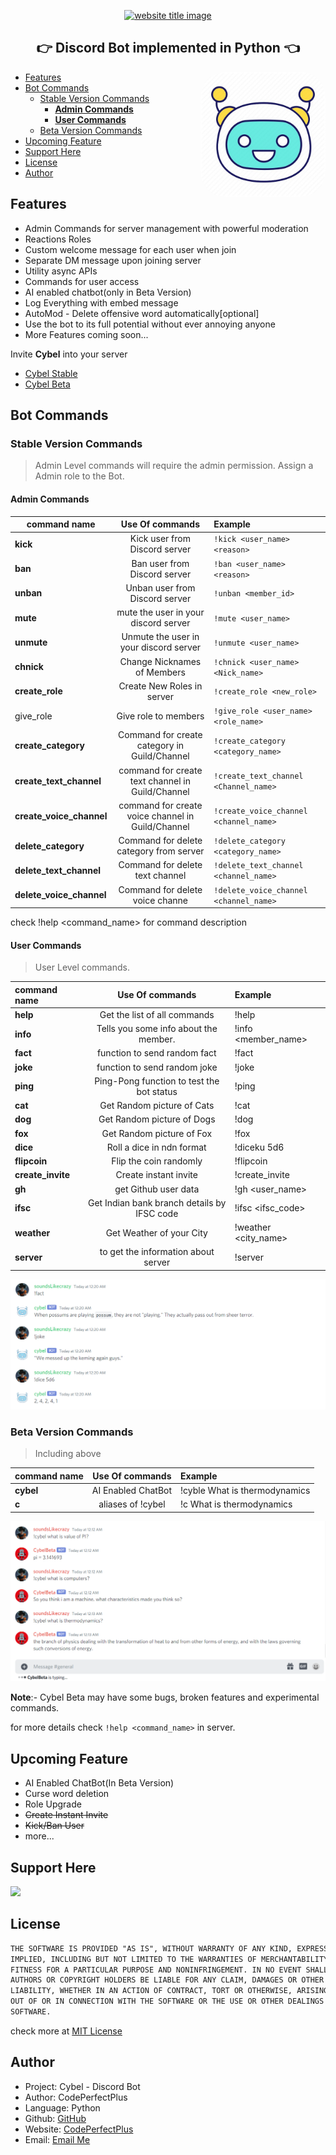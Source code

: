 <p align="center">
  <a href="https://py-contributors.github.io/awesomeScripts/"><img src="https://capsule-render.vercel.app/api?type=rect&color=ffdd00&height=100&section=header&text=Cybel&fontSize=80%&fontColor=ffffff" alt="website title image"></a>

  <h2 align="center">👉 Discord Bot implemented in Python 👈</h2>
</p>


<img style="border-radius: 20%" align="right" src="images/cybel_icon.jpg" height="200" width="200" alt="pycontributors logo">

- [Features](#features)
- [Bot Commands](#bot-commands)
  - [Stable Version Commands](#stable-version-commands)
    - [**Admin Commands**](#admin-commands)
    - [**User Commands**](#user-commands)
  - [Beta Version Commands](#beta-version-commands)
- [Upcoming Feature](#upcoming-feature)
- [Support Here](#support-here)
- [License](#license)
- [Author](#author)

## Features

- Admin Commands for server management with powerful moderation
- Reactions Roles
- Custom welcome message for each user when join
- Separate DM message upon joining server
- Utility async APIs
- Commands for user access
- AI enabled chatbot(only in Beta Version)
- Log Everything with embed message
- AutoMod - Delete offensive word automatically[optional]
- Use the bot to its full potential without ever annoying anyone
- More Features coming soon...

Invite **Cybel** into your server

- [Cybel Stable](https://discord.com/api/oauth2/authorize?client_id=832137823309004800&permissions=142337&scope=bot)
- [Cybel Beta](https://discord.com/api/oauth2/authorize?client_id=831918257166090250&permissions=142337&scope=bot)

## Bot Commands

### Stable Version Commands

> Admin Level commands will require the admin permission. Assign a Admin role to the Bot.

#### **Admin Commands**

| command name             |                  Use Of commands                  | Example                                |
| ------------------------ | :-----------------------------------------------: | :------------------------------------- |
| **kick**                 |           Kick user from Discord server           | `!kick <user_name> <reason>`           |
| **ban**                  |           Ban user from Discord server            | `!ban <user_name> <reason>`            |
| **unban**                |          Unban user from Discord server           | `!unban <member_id>`                   |
| **mute**                 |       mute the user in your discord server        | `!mute <user_name>`                    |
| **unmute**               |      Unmute the user in your discord server       | `!unmute <user_name>`                  |
| **chnick**               |            Change Nicknames of Members            | `!chnick <user_name> <Nick_name>`      |
| **create_role**          |            Create New Roles in server             | `!create_role <new_role>`              |
| give_role            |               Give role to members                | `!give_role <user_name> <role_name>`   |
| **create_category**      |   Command for create category in Guild/Channel    | `!create_category <category_name>`     |
| **create_text_channel**  | command for create text channel in Guild/Channel  | `!create_text_channel <Channel_name>`  |
| **create_voice_channel** | command for create voice channel in Guild/Channel | `!create_voice_channel <channel_name>` |
| **delete_category**      |      Command for delete category from server      | `!delete_category <category_name>`     |
| **delete_text_channel**  |          Command for delete text channel          | `!delete_text_channel <channel_name>`  |
| **delete_voice_channel** |          Command for delete voice channe          | `!delete_voice_channel <channel_name>` |

check !help <command_name> for command description

#### **User Commands**

> User Level commands.

| command name      |               Use Of commands               | Example              |
| :---------------- | :-----------------------------------------: | :------------------- |
| **help**          |        Get the list of all commands         | !help                |
| **info**          |    Tells you some info about the member.    | !info <member_name>  |
| **fact**          |        function to send random fact         | !fact                |
| **joke**          |        function to send random joke         | !joke                |
| **ping**          |  Ping-Pong function to test the bot status  | !ping                |
| **cat**           |         Get Random picture of Cats          | !cat                 |
| **dog**           |         Get Random picture of Dogs          | !dog                 |
| **fox**           |          Get Random picture of Fox          | !fox                 |
| **dice**          |          Roll a dice in ndn format          | !diceku 5d6          |
| **flipcoin**      |           Flip the coin randomly            | !flipcoin            |
| **create_invite** |            Create instant invite            | !create_invite       |
| **gh**            |            get Github user data             | !gh <user_name>      |
| **ifsc**          | Get Indian bank branch details by IFSC code | !ifsc <ifsc_code>    |
| **weather**       |          Get Weather of your City           | !weather <city_name> |
| **server**        |     to get the information about server     | !server              |

![Conversation with Cybel](images/sample.png)

### Beta Version Commands

> Including above

| command name |  Use Of commands   | Example                       |
| ------------ | :----------------: | :---------------------------- |
| **cybel**    | AI Enabled ChatBot | !cyble What is thermodynamics |
| **c**        | aliases of !cybel  | !c What is thermodynamics     |

![Conversation with Cybel](images/sample2.png)

**Note**:- Cybel Beta may have some bugs, broken features and experimental commands.

for more details check `!help <command_name>` in server.

## Upcoming Feature

- AI Enabled ChatBot(In Beta Version)
- Curse word deletion
- Role Upgrade
- ~~Create Instant Invite~~
- ~~Kick/Ban User~~
- more...

## Support Here

<a href="https://www.buymeacoffee.com/codeperfectplus"><img src="https://img.buymeacoffee.com/button-api/?text=Buy me a book&emoji=📖&slug=codeperfectplus&button_colour=FFDD00&font_colour=000000&font_family=Cookie&outline_colour=000000&coffee_colour=ffffff"></a>

## License

```txt
THE SOFTWARE IS PROVIDED "AS IS", WITHOUT WARRANTY OF ANY KIND, EXPRESS OR
IMPLIED, INCLUDING BUT NOT LIMITED TO THE WARRANTIES OF MERCHANTABILITY,
FITNESS FOR A PARTICULAR PURPOSE AND NONINFRINGEMENT. IN NO EVENT SHALL THE
AUTHORS OR COPYRIGHT HOLDERS BE LIABLE FOR ANY CLAIM, DAMAGES OR OTHER
LIABILITY, WHETHER IN AN ACTION OF CONTRACT, TORT OR OTHERWISE, ARISING FROM,
OUT OF OR IN CONNECTION WITH THE SOFTWARE OR THE USE OR OTHER DEALINGS IN THE
SOFTWARE.
```

check more at [MIT License](/LICENSE)

## Author

- Project: Cybel - Discord Bot
- Author: CodePerfectPlus
- Language: Python
- Github: [GitHub](https://github.com/codePerfectPlus)
- Website: [CodePerfectPlus](http://codeperfectplus.herokuapp.com/)
- Email: [Email Me](mailto:codeperfectplus@gmail.com)
